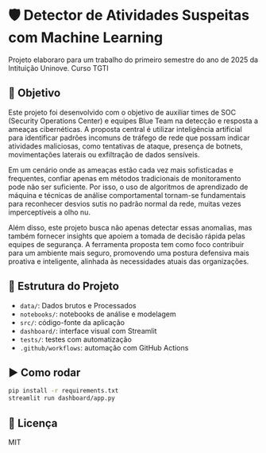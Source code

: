 
# 🛡️ Detector de Atividades Suspeitas com Machine Learning

Projeto elaboraro para um trabalho do primeiro semestre do ano de 2025 da Intituição Uninove.
Curso TGTI

## 🎯 Objetivo
Este projeto foi desenvolvido com o objetivo de auxiliar times de SOC (Security Operations Center) e equipes Blue Team na detecção e resposta a ameaças cibernéticas. A proposta central é utilizar inteligência artificial para identificar padrões incomuns de tráfego de rede que possam indicar atividades maliciosas, como tentativas de ataque, presença de botnets, movimentações laterais ou exfiltração de dados sensíveis.

Em um cenário onde as ameaças estão cada vez mais sofisticadas e frequentes, confiar apenas em métodos tradicionais de monitoramento pode não ser suficiente. Por isso, o uso de algoritmos de aprendizado de máquina e técnicas de análise comportamental tornam-se fundamentais para reconhecer desvios sutis no padrão normal da rede, muitas vezes imperceptíveis a olho nu.

Além disso, este projeto busca não apenas detectar essas anomalias, mas também fornecer insights que apoiem a tomada de decisão rápida pelas equipes de segurança. A ferramenta proposta tem como foco contribuir para um ambiente mais seguro, promovendo uma postura defensiva mais proativa e inteligente, alinhada às necessidades atuais das organizações.

## 📁 Estrutura do Projeto
- `data/`: Dados brutos e Processados
- `notebooks/`: notebooks de análise e modelagem
- `src/`: código-fonte da aplicação
- `dashboard/`: interface visual com Streamlit
- `tests/`: testes com automatização
- `.github/workflows`: automação com GitHub Actions

## ▶️ Como rodar
```bash
pip install -r requirements.txt
streamlit run dashboard/app.py
```

## 📜 Licença
MIT
